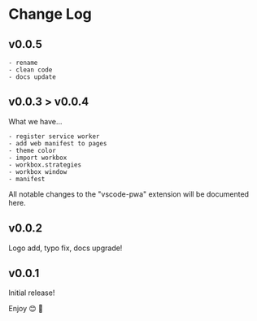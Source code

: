 # Change Log

## v0.0.5

    - rename
    - clean code
    - docs update

## v0.0.3 > v0.0.4

What we have...

    - register service worker
    - add web manifest to pages
    - theme color
    - import workbox
    - workbox.strategies
    - workbox window
    - manifest

All notable changes to the "vscode-pwa" extension will be documented here.

## v0.0.2

Logo add, typo fix, docs upgrade!

## v0.0.1

Initial release!

Enjoy 😊 🐥
